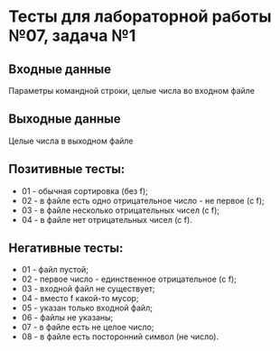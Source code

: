 # Тесты для лабораторной работы №07, задача №1

## Входные данные
Параметры командной строки, целые числа во входном файле

## Выходные данные
Целые числа в выходном файле

## Позитивные тесты:
- 01 - обычная сортировка (без f);
- 02 - в файле есть одно отрицательное число - не первое (с f);
- 03 - в файле несколько отрицательных чисел (с f);
- 04 - в файле нет отрицательных чисел (с f).

## Негативные тесты:
- 01 - файл пустой;
- 02 - первое число - единственное отрицательное (с f);
- 03 - входной файл не существует;
- 04 - вместо f какой-то мусор;
- 05 - указан только входной файл;
- 06 - файлы не указаны;
- 07 - в файле есть не целое число;
- 08 - в файле есть посторонний символ (не число).
